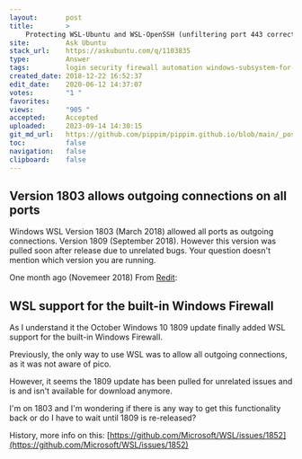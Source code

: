 ```yaml
---
layout:       post
title:        >
    Protecting WSL-Ubuntu and WSL-OpenSSH (unfiltering port 443 correctly, to use just these)
site:         Ask Ubuntu
stack_url:    https://askubuntu.com/q/1103835
type:         Answer
tags:         login security firewall automation windows-subsystem-for-linux
created_date: 2018-12-22 16:52:37
edit_date:    2020-06-12 14:37:07
votes:        "1 "
favorites:    
views:        "905 "
accepted:     Accepted
uploaded:     2023-09-14 14:30:15
git_md_url:   https://github.com/pippim/pippim.github.io/blob/main/_posts/2018/2018-12-22-Protecting-WSL-Ubuntu-and-WSL-OpenSSH-_unfiltering-port-443-correctly_-to-use-just-these_.md
toc:          false
navigation:   false
clipboard:    false
---
```


## Version 1803 allows outgoing connections on all ports 

Windows WSL Version 1803 (March 2018) allowed all ports as outgoing connections. Version 1809 (September 2018). However this version was pulled soon after release due to unrelated bugs. Your question doesn't mention which version you are running.

One month ago (Novemeer 2018) From [Redit][1]:

## WSL support for the built-in Windows Firewall

As I understand it the October Windows 10 1809 update finally added WSL support for the built-in Windows Firewall.

Previously, the only way to use WSL was to allow all outgoing connections, as it was not aware of pico.

However, it seems the 1809 update has been pulled for unrelated issues and is and isn't available for download anymore.

I'm on 1803 and I'm wondering if there is any way to get this functionality back or do I have to wait until 1809 is re-released?

History, more info on this: [https://github.com/Microsoft/WSL/issues/1852](https://github.com/Microsoft/WSL/issues/1852)


  [1]: https://www.reddit.com/r/bashonubuntuonwindows/comments/9sn6a3/wsl_support_for_the_builtin_windows_firewall/
